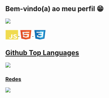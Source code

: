 ## Bem-vindo(a) ao meu perfil 😁

 <div>
   <a href="https://github.com/LucyMattos">
   <img height="180em" src="https://github-readme-stats.vercel.app/api?username=LucyMattos&show_icons=true&theme=tokyonight&include_all_commits=true&count_private=true"/>
</div>
    
<div style="display: inline_block"><br>
  <img align="center" alt="Js" height="30" width="40" src="https://raw.githubusercontent.com/devicons/devicon/master/icons/javascript/javascript-plain.svg">
  <img align="center" alt="HTML" height="30" width="40" src="https://raw.githubusercontent.com/devicons/devicon/master/icons/html5/html5-original.svg">
  <img align="center" alt="CSS" height="30" width="40" src="https://raw.githubusercontent.com/devicons/devicon/master/icons/css3/css3-original.svg">
 
<br>

## Github Top Languages
<div>
  <a href = "https://github.com/LucyMattos">
    <img height="180em" src="https://github-readme-stats.vercel.app/api/top-langs/?username=LucyMattos&theme=dracula&show_icons=true&hide_border=false&layout=compact" data-canonical-src="https://github-readme-stats.vercel.app/api/top-langs/?username=LucyMattos&amp;layout=compact&amp;langs_count=7&amp;theme=dracula" style="max-width: 100%;">
</div>
 
### Redes
 
<div> 
  <a href="https://www.linkedin.com/in/lucymattos/" target="_blank"><img src="https://img.shields.io/badge/-LinkedIn-%230077B5?style=for-the-badge&logo=linkedin&logoColor=white" target="_blank"></a>
</div>
